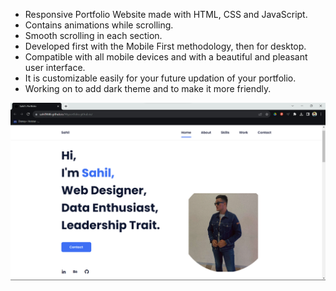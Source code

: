 - Responsive Portfolio Website made with HTML, CSS and JavaScript.
- Contains animations while scrolling.
- Smooth scrolling in each section.
- Developed first with the Mobile First methodology, then for desktop.
- Compatible with all mobile devices and with a beautiful and pleasant user interface.
- It is customizable easily for your future updation of your portfolio.
- Working on to add dark theme and to make it more friendly.

![preview img](/previewofportfolio.png)

